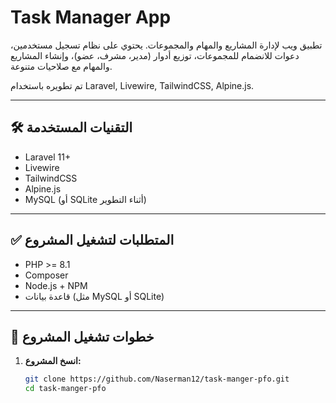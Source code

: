 # Task Manager App

تطبيق ويب لإدارة المشاريع والمهام والمجموعات. يحتوي على نظام تسجيل مستخدمين، دعوات للانضمام للمجموعات، توزيع أدوار (مدير، مشرف، عضو)، وإنشاء المشاريع والمهام مع صلاحيات متنوعة.

تم تطويره باستخدام Laravel, Livewire, TailwindCSS, Alpine.js.

---

## 🛠️ التقنيات المستخدمة

- Laravel 11+
- Livewire
- TailwindCSS
- Alpine.js
- MySQL (أو SQLite أثناء التطوير)

---

## ✅ المتطلبات لتشغيل المشروع

- PHP >= 8.1
- Composer
- Node.js + NPM
- قاعدة بيانات (مثل MySQL أو SQLite)

---

## 🚀 خطوات تشغيل المشروع

1. **انسخ المشروع:**
   ```bash
   git clone https://github.com/Naserman12/task-manger-pfo.git
   cd task-manger-pfo
